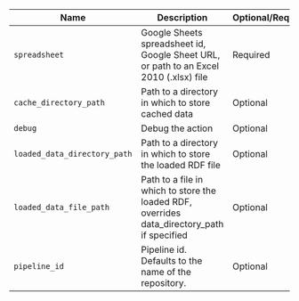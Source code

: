 |            Name            |                                        Description                                        |Optional/Required|Default|
|----------------------------|-------------------------------------------------------------------------------------------|-----------------|-------|
|`spreadsheet`               |Google Sheets spreadsheet id, Google Sheet URL, or path to an Excel 2010 (.xlsx) file      |Required         |       |
|`cache_directory_path`      |Path to a directory in which to store cached data                                          |Optional         |_cache |
|`debug`                     |Debug the action                                                                           |Optional         |       |
|`loaded_data_directory_path`|Path to a directory in which to store the loaded RDF file                                  |Optional         |_data  |
|`loaded_data_file_path`     |Path to a file in which to store the loaded RDF, overrides data_directory_path if specified|Optional         |       |
|`pipeline_id`               |Pipeline id. Defaults to the name of the repository.                                       |Optional         |       |
